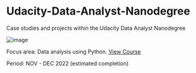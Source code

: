 # Udacity-Data-Analyst-Nanodegree
Case studies and projects within the Udacity Data Analyst Nanodegree 

![image](https://user-images.githubusercontent.com/59232546/203462476-02ab2835-6e42-4475-a986-6f7e0b163086.png)

Focus area: Data analysis using Python.
[View Course](https://egfwd.com/specializtion/data-analysis-professional/)

Period: NOV - DEC 2022 (estimated completion)
